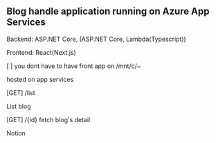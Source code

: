 ## Blog handle application running on Azure App Services

Backend: ASP.NET Core, (ASP.NET Core, Lambda(Typescript))

Frontend: React(Next.js)

[ ] you dont have to have front app on /mnt/c/~

hosted on app services



[GET]
/list

List blog

[GET]
/{id}
fetch blog's detail


Notion
